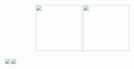 <div align="center">
  <a href="https://github.com/eduardanog">
    <img height="150em" src="https://github-readme-stats-sigma-five.vercel.app/api?username=eduardanog&show_icons=true&theme=dracula&include_all_commits=true&count_private=true"/>
  <img height="150em" src="https://github-readme-stats.vercel.app/api/top-langs/?username=eduardanog&layout=compact&theme=dracula&count_private=true"/>
</div>

###

<div>
  <a href = "mailto:eduardanogfreitas@gmail.com"><img src="https://img.shields.io/badge/-Gmail-%23333?style=for-the-badge&logo=gmail&logoColor=white" target="_blank"></a>
  <a href="https://www.linkedin.com/in/maria-eduarda-nogueira-a24238263/" target="_blank"><img src="https://img.shields.io/badge/-LinkedIn-%230077B5?style=for-the-badge&logo=linkedin&logoColor=white" target="_blank"></a> 
</div>
